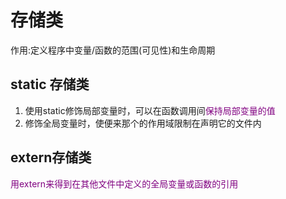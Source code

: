 # 存储类
作用:定义程序中变量/函数的范围(可见性)和生命周期
## static 存储类
1. 使用static修饰局部变量时，可以在函数调用间<font color=purple>保持局部变量的值</font>  
2. 修饰全局变量时，使便来那个的作用域限制在声明它的文件内  

## extern存储类
<font color=purple>用extern来得到在其他文件中定义的全局变量或函数的引用</font>  
